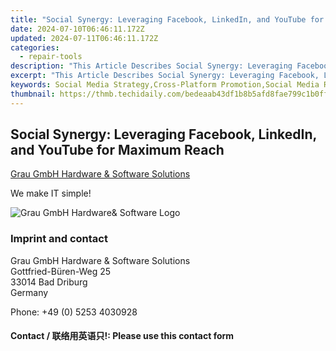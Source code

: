 ```yaml
---
title: "Social Synergy: Leveraging Facebook, LinkedIn, and YouTube for Maximum Reach"
date: 2024-07-10T06:46:11.172Z
updated: 2024-07-11T06:46:11.172Z
categories:
  - repair-tools
description: "This Article Describes Social Synergy: Leveraging Facebook, LinkedIn, and YouTube for Maximum Reach"
excerpt: "This Article Describes Social Synergy: Leveraging Facebook, LinkedIn, and YouTube for Maximum Reach"
keywords: Social Media Strategy,Cross-Platform Promotion,Social Media Reach Optimization,Engaging Audiences on Facebook, LinkedIn, and YouTube,Social Media Growth Hacks,Influencer Outreach on Facebook and LinkedIn,YouTube Content Strategy Tips
thumbnail: https://thmb.techidaily.com/bedeaab43df1b8b5afd8fae799c1b0ff2cb5a9adc8ca952932303c5e2c53ba39.jpg
---
```


## Social Synergy: Leveraging Facebook, LinkedIn, and YouTube for Maximum Reach

[Grau GmbH Hardware & Software Solutions](https://main.grauonline.de/)

We make IT simple!

![Grau GmbH Hardware& Software Logo](https://main.grauonline.de/wp-content/uploads/2021/05/output-onlinepngtools.png)

### Imprint and contact

 Grau GmbH Hardware & Software Solutions  
 Gottfried-Büren-Weg 25  
 33014 Bad Driburg  
 Germany

Phone: +49 (0) 5253 4030928

#### Contact / 联络用英语只!: Please use this contact form

<ins class="adsbygoogle"
     style="display:block"
     data-ad-format="autorelaxed"
     data-ad-client="ca-pub-7571918770474297"
     data-ad-slot="1223367746"></ins>



<ins class="adsbygoogle"
     style="display:block"
     data-ad-client="ca-pub-7571918770474297"
     data-ad-slot="8358498916"
     data-ad-format="auto"
     data-full-width-responsive="true"></ins>


